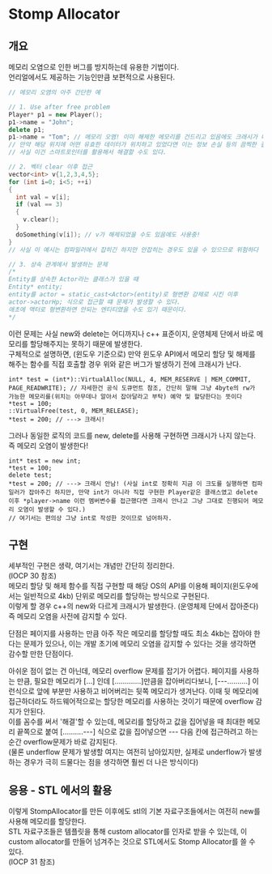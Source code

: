 # Stomp Allocator
## 개요
메모리 오염으로 인한 버그를 방지하는데 유용한 기법이다.  
언리얼에서도 제공하는 기능인만큼 보편적으로 사용된다.  

```c++
// 메모리 오염의 아주 간단한 예

// 1. Use after free problem
Player* p1 = new Player();
p1->name = "John";
delete p1;
p1->name = "Tom"; // 메모리 오염! 이미 해제한 메모리를 건드리고 있음에도 크래시가 나지 않는다.
// 만약 해당 위치에 어떤 유효한 데이터가 위치하고 있었다면 이는 정보 손실 등의 끔찍한 결과를 초래할 수 있다.
// 사실 이건 스마트포인터를 활용해서 해결할 수도 있다.

// 2. 벡터 clear 이후 접근
vector<int> v{1,2,3,4,5};
for (int i=0; i<5; ++i)
{
  int val = v[i];
  if (val == 3)
  {
    v.clear();
  }
  doSomething(v[i]); // v가 해제되었을 수도 있음에도 사용중!
}
// 사실 이 예시는 컴파일러에서 잡히긴 하지만 안잡히는 경우도 있을 수 있으므로 위험하다

// 3. 상속 관계에서 발생하는 문제
/*
Entity를 상속한 Actor라는 클래스가 있을 때
Entity* entity;
entity를 actor = static_cast<Actor>(entity)로 형변환 강제로 시킨 이후
actor->actorHp; 식으로 접근할 떄 문제가 발생할 수 있다.
애초에 액터로 형변환하면 안되는 엔티티였을 수도 있기 때문이다.
*/
```

이런 문제는 사실 new와 delete는 어디까지나 c++ 표준이지, 운영체제 단에서 바로 메모리를 할당해주지는 못하기 때문에 발생한다.  
구체적으로 설명하면, (윈도우 기준으로) 만약 윈도우 API에서 메모리 할당 및 해제를 해주는 함수를 직접 호출할 경우 위와 같은 버그가 발생하기 전에 크래시가 난다.  

```
int* test = (int*)::VirtualAlloc(NULL, 4, MEM_RESERVE | MEM_COMMIT, PAGE_READWRITE); // 자세한건 공식 도큐먼트 참조, 간단히 말해 그냥 4byte의 rw가 가능한 메모리를(위치는 아무데나 알아서 잡아달라고 부탁) 예약 및 할당한다는 뜻이다
*test = 100;
::VirtualFree(test, 0, MEM_RELEASE);
*test = 200; // ---> 크래시!
```

그러나 동일한 로직의 코드를 new, delete를 사용해 구현하면 크래시가 나지 않는다. 즉 메모리 오염이 발생한다!  
```
int* test = new int;
*test = 100;
delete test;
*test = 200; // ---> 크래시 안남! (사실 int로 정확히 지금 이 크도를 실행하면 컴파일러가 잡아주긴 하지만, 만약 int가 아니라 직접 구현한 Player같은 클래스였고 delete 이후 *player->name 이런 멤버변수를 접근했다면 크래시 안나고 그냥 그대로 진행되어 메모리 오염이 발생할 수 있다.)
// 여기서는 편의상 그냥 int로 작성한 것이므로 넘어하자.
```

## 구현
세부적인 구현은 생략, 여기서는 개념만 간단히 정리한다.  
(IOCP 30 참조)  
메모리 할당 및 해제 함수를 직접 구현할 때 해당 OS의 API를 이용해 페이지(윈도우에서는 일반적으로 4kb) 단위로 메모리를 할당하는 방식으로 구현된다.  
이렇게 할 경우 c++의 new와 다르게 크래시가 발생한다. (운영체제 단에서 잡아준다) 즉 메모리 오염을 사전에 감지할 수 있다.  

단점은 페이지를 사용하는 만큼 아주 작은 메모리를 할당할 때도 최소 4kb는 잡아야 한다는 문제가 있으나, 이는 개발 초기에 메모리 오염을 감지할 수 있다는 것을 생각하면 감수할 만한 단점이다.  

아쉬운 점이 없는 건 아닌데, 메모리 overflow 문제를 잡기가 어렵다. 페이지를 사용하는 만큼, 필요한 메모리가 [...] 인데 [.............]만큼을 잡아버리다보니, [---..........] 이런식으로 앞에 부분만 사용하고 비어버리는 뒷쪽 메모리가 생겨난다. 이때 뒷 메모리에 접근하더라도 하드웨어적으로는 할당한 메모리를 사용하는 것이기 때문에 overflow 감지가 안된다.  
이를 꼼수를 써서 '해결'할 수 있는데, 메모리를 할당하고 값을 집어넣을 때 최대한 메모리 끝쪽으로 붙여 [..........---] 식으로 값을 집어넣으면 --- 다음 칸에 접근하려고 하는 순간 overflow문제가 바로 감지된다.  
(물론 underflow 문제가 발생할 여지는 여전히 남아있지만, 실제로 underflow가 발생하는 경우가 극히 드물다는 점을 생각하면 훨씬 더 나은 방식이다)  


## 응용 - STL 에서의 활용
이렇게 StompAllocator를 만든 이후에도 stl의 기본 자료구조들에서는 여전히 new를 사용해 메모리를 할당한다.  
STL 자료구조들은 템플릿을 통해 custom allocator를 인자로 받을 수 있는데, 이 custom allocator를 만들어 넘겨주는 것으로 STL에서도 Stomp Allocator를 쓸 수 있다.  
(IOCP 31 참조)  



